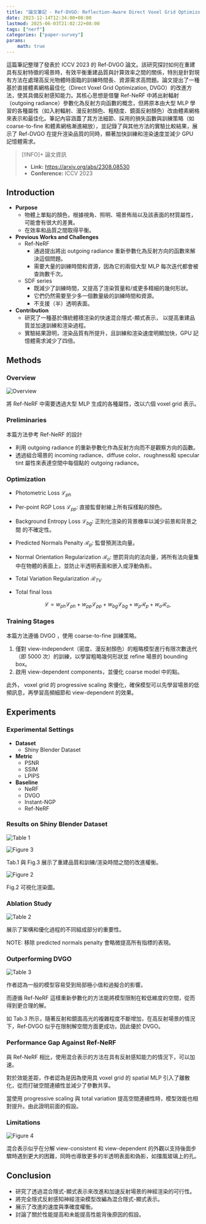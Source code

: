 ```yaml
---
title: "論文筆記 - Ref-DVGO: Reflection-Aware Direct Voxel Grid Optimization for an Improved Quality-Efficiency Trade-Off in Reflective Scene Reconstruction"
date: 2023-12-14T12:34:00+08:00
lastmod: 2025-06-03T21:02:22+08:00
tags: ["nerf"]
categories: ["paper-survey"]
params: 
    math: true
---
```


這篇筆記整理了發表於 ICCV 2023 的 Ref-DVGO 論文。該研究探討如何在重建具有反射特徵的場景時，有效平衡重建品質與計算效率之間的關係，特別是針對現有方法在處理高反光物體時面臨的訓練時間長、資源需求高問題。論文提出了一種基於直接體素網格最佳化（Direct Voxel Grid Optimization, DVGO）的改進方法，使其具備反射感知能力。其核心思想是借鑒 Ref-NeRF 中將出射輻射（outgoing radiance）參數化為反射方向函數的概念，但將原本由大型 MLP 學習的各種屬性（如入射輻射、漫反射顏色、粗糙度、鏡面反射顏色）改由體素網格來表示和最佳化。筆記內容涵蓋了其方法細節、採用的損失函數與訓練策略（如 coarse-to-fine 和體素網格漸進縮放），並記錄了與其他方法的實驗比較結果，展示了 Ref-DVGO 在提升渲染品質的同時，顯著加快訓練和渲染速度並減少 GPU 記憶體需求。

<!--more-->

> [!INFO]+ 論文資訊
> - **Link:** https://arxiv.org/abs/2308.08530
> - **Conference:** ICCV 2023

## Introduction

- **Purpose**
    - 物體上單點的顏色，根據視⾓、照明、場景佈局以及該表⾯的材質屬性，可能會有很大的差異。
    - 在效率和品質之間取得平衡。
- **Previous Works and Challenges**
    - Ref-NeRF
        - 通過提出將出 outgoing radiance 重新參數化為反射⽅向的函數來解決這個問題。
        - 需要⼤量的訓練時間和資源，因為它的兩個⼤型 MLP 每次迭代都會被 查詢數千次。
    - SDF series
        - 既減少了訓練時間，⼜提⾼了渲染質量和/或更多精細的幾何形狀。
        - 它們仍然需要⾄少多⼀個數量級的訓練時間和資源。
        - 不⽀援（半）透明表⾯。
- **Contribution**
    - 研究了⼀種基於傳統體積渲染的快速混合隱式-顯式表示， 以提⾼重建品質並加速訓練和渲染過程。
    - 實驗結果證明，渲染品質有所提升，且訓練和渲染速度明顯加快，GPU 記憶體需求減少了四倍。

## Methods

### Overview

![Overview](https://cdn.rxchi1d.me/inktrace-files/paper-survey/Ref-DVGO/overview.png "Overview")

將 Ref-NeRF 中需要透過大型 MLP 生成的各種屬性，改以六個 voxel grid 表示。

### Preliminaries

本篇方法參考 Ref-NeRF 的設計

- 利⽤ outgoing radiance 的重新參數化作為反射⽅向⽽不是觀察⽅向的函數。
- 透過組合場景的 incoming radiance、diffuse color、roughness和 specular tint 屬性來表達空間中每個點的 outgoing radiance。

### Optimization

- Photometric Loss $\mathcal{L}_{ph}$
- Per-point RGP Loss $\mathcal{L}_{pp}$: 直接監督射線上所有採樣點的顏色。
- Background Entropy Loss $\mathcal{L}_{bg}$: 正則化渲染的背景機率以減少前景和背景之間 的不確定性。
- Predicted Normals Penalty $\mathcal{R}_p$: 監督預測法向量。
- Normal Orientation Regularization $\mathcal{R}_o$: 懲罰背向的法向量，將所有法向量集中在物體的表⾯上，並防⽌半透明表⾯和嵌⼊或浮動偽影。
- Total Variation Regularization $\mathcal{R}_{TV}$

- Total final loss
    
    $$
        \mathcal{L} = w_{ph} \mathcal{L}_{ph} + w_{pp} \mathcal{L}_{pp} + w_{bg} \mathcal{L}_{bg} + w_{p} \mathcal{R}_{p} + w_{o} \mathcal{R}_{o},
    $$

### Training Stages

本篇方法遵循 DVGO ，使用 coarse-to-fine 訓練策略。

1. 僅對 view-independent（密度、漫反射顏⾊）的粗略模型進⾏有限次數迭代（即 5000 次）的訓練，以學習粗略幾何形狀並 refine 場景的 bounding box。
2. 啟用 view-dependent components，並優化 coarse model 中的點。

此外， voxel grid 的 progressive scaling 來優化，確保模型可以先學習場景的低頻訊息，再學習高頻細節和 view-dependent 的效果。

## Experiments

### Experimental Settings

- **Dataset**
    - Shiny Blender Dataset
- **Metric**
    - PSNR
    - SSIM
    - LPIPS
- **Baseline**
    - NeRF
    - DVGO
    - Instant-NGP
    - Ref-NeRF

### Results on Shiny Blender Dataset

![Table 1](https://cdn.rxchi1d.me/inktrace-files/paper-survey/Ref-DVGO/table-1.png "Table 1")

![Figure 3](https://cdn.rxchi1d.me/inktrace-files/paper-survey/Ref-DVGO/figure-3.png "Figure 3")

Tab.1 與 Fig.3 展⽰了重建品質和訓練/渲染時間之間的改進權衡。

![Figure 2](https://cdn.rxchi1d.me/inktrace-files/paper-survey/Ref-DVGO/figure-2.png "Figure 2")

Fig.2 可視化渲染圖。

### Ablation Study

![Table 2](https://cdn.rxchi1d.me/inktrace-files/paper-survey/Ref-DVGO/table-2.png "Table 2")

展⽰了架構和優化過程的不同組成部分的重要性。

NOTE: 移除 predicted normals penalty 會略微提⾼所有指標的表現。

### Outperforming DVGO


![Table 3](https://cdn.rxchi1d.me/inktrace-files/paper-survey/Ref-DVGO/table-3.png "Table 3")

作者認為一般的模型容易受到局部極小值和過擬合的影響。

而遵循 Ref-NeRF 這樣重新參數化的方法能將模型限制在較低維度的空間，從而得到更合理的解。

如 Tab.3 所示，隨著反射和鏡⾯⾼光的複雜程度不斷增加，在高反射場景的情況下，Ref-DVGO 似乎在限制解空間方面更成功，因此優於 DVGO。

### Performance Gap Against Ref-NeRF

與 Ref-NeRF 相比，使用混合表示的方法在具有反射感知能力的情況下，可以加速。

對於效能差距，作者認為是因為使用具 voxel grid 的 spatial MLP 引入了離散化，從而打破空間連續性並減少了參數共享。

當使用 progressive scaling 與 total variation 提高空間連續性時，模型效能也相對提升。由此證明前面的假設。

### Limitations

![Figure 4](https://cdn.rxchi1d.me/inktrace-files/paper-survey/Ref-DVGO/figure-4.png "Figure 4")

混合表示似乎在分解 view-consistent 和 view-dependent 的外觀以支持後面步驟時遇到更大的困難，同時也導致更多的半透明表面和偽影，如擋風玻璃上的孔。

## Conclusion

- 研究了透過混合隱式-顯式表⽰來改進和加速反射場景的神經渲染的可⾏性。
- 將完全隱式反射感知神經渲染模型改編為混合隱式-顯式表⽰。
- 展⽰了改進的速度與準確度權衡。
- 討論了關於性能提⾼和未能提⾼性能背後原因的假設。

